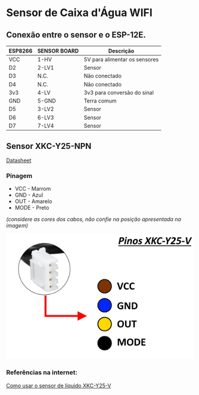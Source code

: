 # Sensor de Caixa d'Água WIFI

## Conexão entre o sensor e o ESP-12E.

| ESP8266 | SENSOR BOARD | Descrição                     |
|---------|--------------|-------------------------------|
| VCC     | 1-HV         | 5V para alimentar os sensores |
| D2      | 2-LV1        | Sensor                        |
| D3      | N.C.         | Não conectado                 |
| D4      | N.C.         | Não conectado                 |
| 3v3     | 4-LV         | 3v3 para conversão do sinal   |
| GND     | 5-GND        | Terra comum                   |
| D5      | 3-LV2        | Sensor                        |
| D6      | 6-LV3        | Sensor                        | 
| D7      | 7-LV4        | Sensor                        | 



## Sensor XKC-Y25-NPN

[Datasheet](docs/XKCY25T12V-Datasheet.pdf)

### Pinagem

- VCC - Marrom
- GND - Azul
- OUT - Amarelo
- MODE - Preto

*(considere as cores dos cabos, não confie na posição apresentada na imagem)*

![docs/img.png](docs/img.png)

### Referências na internet:

[Como usar o sensor de líquido XKC-Y25-V](https://www.arduinoecia.com.br/como-usar-sensor-de-liquido-xkc-y25-arduino/)